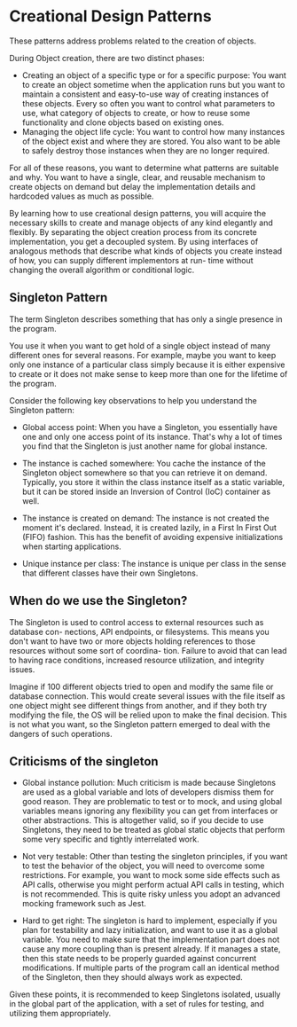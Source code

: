 # Creational Design Patterns

These patterns address problems related to the creation of objects.

During Object creation, there are two distinct phases:

- Creating an object of a specific type or for a specific purpose: You want to create an object sometime when the application runs but you want to maintain a consistent and easy-to-use way of creating instances of these objects. Every so often you want to control what parameters to use, what category of objects to create, or how to reuse some functionality and clone objects based on existing ones.
- Managing the object life cycle: You want to control how many instances of the object exist and where they are stored. You also want to be able to safely destroy those instances when they are no longer required.

For all of these reasons, you want to determine what patterns are suitable and why. You want to have a single, clear, and reusable mechanism to create objects on demand but delay the implementation details and hardcoded values as much as possible.

By learning how to use creational design patterns, you will acquire the necessary skills to create and manage objects of any kind elegantly and flexibly. By separating the object creation process from its concrete implementation, you get a decoupled system. By using interfaces of analogous methods that describe what kinds of objects you create instead of how, you can supply different implementors at run- time without changing the overall algorithm or conditional logic.

## Singleton Pattern

The term Singleton describes something that has only a single presence in the program.

You use it when you want to get hold of a single object instead of many different ones for several reasons. For example, maybe you want to keep only one instance of a particular class simply because it is either expensive to create or it does not make sense to keep more than one for the lifetime of the program.

Consider the following key observations to help you understand the Singleton pattern:

- Global access point: When you have a Singleton, you essentially have one and only one access point of its instance. That's why a lot of times you find that the Singleton is just another name for global instance.

- The instance is cached somewhere: You cache the instance of the Singleton object somewhere so that you can retrieve it on demand. Typically, you store it within the class instance itself as a static variable, but it can be stored inside an Inversion of Control (IoC) container as well.

- The instance is created on demand: The instance is not created the moment it's declared. Instead, it is created lazily, in a First In First Out (FIFO) fashion. This has the benefit of avoiding expensive initializations when starting applications.

- Unique instance per class: The instance is unique per class in the sense that different classes have their own Singletons.

## When do we use the Singleton?

The Singleton is used to control access to external resources such as database con- nections, API endpoints, or filesystems. This means you don't want to have two or more objects holding references to those resources without some sort of coordina- tion. Failure to avoid that can lead to having race conditions, increased resource utilization, and integrity issues.

Imagine if 100 different objects tried to open and modify the same file or database connection. This would create several issues with the file itself as one object might see different things from another, and if they both try modifying the file, the OS will be relied upon to make the final decision. This is not what you want, so the Singleton pattern emerged to deal with the dangers of such operations.

## Criticisms of the singleton

- Global instance pollution: Much criticism is made because Singletons are used as a global variable and lots of developers dismiss them for good reason. They are problematic to test or to mock, and using global variables means ignoring any flexibility you can get from interfaces or other abstractions. This is altogether valid, so if you decide to use Singletons, they need to be treated as global static objects that perform some very specific and tightly interrelated work.

- Not very testable: Other than testing the singleton principles, if you want to test the behavior of the object, you will need to overcome some restrictions. For example, you want to mock some side effects such as API calls, otherwise you might perform actual API calls in testing, which is not recommended. This is quite risky unless you adopt an advanced mocking framework such as Jest.

- Hard to get right: The singleton is hard to implement, especially if you plan for testability and lazy initialization, and want to use it as a global variable. You need to make sure that the implementation part does not cause any more coupling than is present already. If it manages a state, then this state needs to be properly guarded against concurrent modifications. If multiple parts of the program call an identical method of the Singleton, then they should always work as expected.

Given these points, it is recommended to keep Singletons isolated, usually in the global part of the application, with a set of rules for testing, and utilizing them appropriately.
